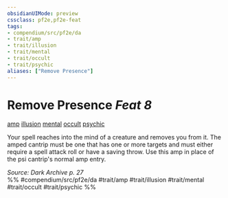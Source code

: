 ```yaml
---
obsidianUIMode: preview
cssclass: pf2e,pf2e-feat
tags:
- compendium/src/pf2e/da
- trait/amp
- trait/illusion
- trait/mental
- trait/occult
- trait/psychic
aliases: ["Remove Presence"]
---
```

# Remove Presence  *Feat 8*  
[amp](../../rules/traits/amp-da.md)  [illusion](../../rules/traits/illusion.md)  [mental](../../rules/traits/mental.md)  [occult](../../rules/traits/occult.md)  [psychic](../../rules/traits/psychic-da.md)  


Your spell reaches into the mind of a creature and removes you from it. The amped cantrip must be one that has one or more targets and must either require a spell attack roll or have a saving throw. Use this amp in place of the psi cantrip's normal amp entry.

*Source: Dark Archive p. 27*  
%% #compendium/src/pf2e/da #trait/amp #trait/illusion #trait/mental #trait/occult #trait/psychic %%